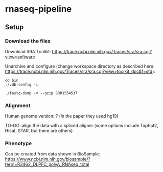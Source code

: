 # rnaseq-pipeline

## Setup

### Download the files

Download SRA Toolkit: https://trace.ncbi.nlm.nih.gov/Traces/sra/sra.cgi?view=software

Unarchive and configure (change workspace directory as described here: https://trace.ncbi.nlm.nih.gov/Traces/sra/sra.cgi?view=toolkit_doc&f=std):

```
cd bin
./vdb-config -i
```

```
./fastq-dump -v --gzip SRR1554537
```

### Alignment

Human genome version: ? (in the paper they used hg19)

TO-DO: align the data with a spliced aligner (some options include Tophat2, Hisat, STAR, but there are others) 

### Phenotype

Can be created from data shown in BioSample: https://www.ncbi.nlm.nih.gov/biosample/?term=R3462_DLPFC_polyA_RNAseq_total


